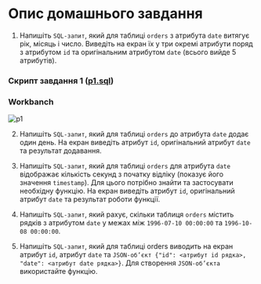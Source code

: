 # Опис домашнього завдання

1. Напишіть `SQL-запит`, який для таблиці `orders` з атрибута `date` витягує рік, місяць і число. Виведіть на екран їх у три окремі атрибути поряд з атрибутом `id` та оригінальним атрибутом `date` (всього вийде 5 атрибутів).

### Скрипт завдання 1 ([p1.sql](./p1.sql))

### Workbanch

![p1](./imgs/p1.png)

2. Напишіть `SQL-запит`, який для таблиці `orders` до атрибута `date` додає один день. На екран виведіть атрибут `id`, оригінальний атрибут `date` та результат додавання.

3. Напишіть `SQL-запит`, який для таблиці `orders` для атрибута `date` відображає кількість секунд з початку відліку (показує його значення `timestamp`). Для цього потрібно знайти та застосувати необхідну функцію. На екран виведіть атрибут `id`, оригінальний атрибут `date` та результат роботи функції.

4. Напишіть `SQL-запит`, який рахує, скільки таблиця `orders` містить рядків з атрибутом `date` у межах між `1996-07-10 00:00:00` та `1996-10-08 00:00:00`.

5. Напишіть `SQL-запит`, який для таблиці orders виводить на екран атрибут `id`, атрибут `date` та `JSON-об’єкт {"id": <атрибут id рядка>, "date": <атрибут date рядка>}`. Для створення `JSON-об’єкта` використайте функцію.
